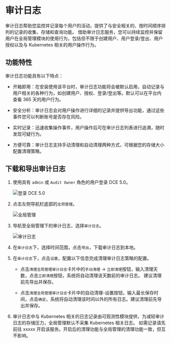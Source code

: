 # 审计日志

审计日志帮助您监控并记录每个用户的活动，提供了与安全相关的、按时间顺序排列的记录的收集、存储和查询功能。
借助审计日志服务，您可以持续监控并保留用户在全局管理模块的使用行为，包括但不限于创建用户、用户登录/登出、用户授权以及与 Kubernetes 相关的用户操作行为。

## 功能特性

审计日志功能具有以下特点：

- 开箱即用：在安装使用该平台时，审计日志功能将会被默认启用，自动记录与用户相关的各种行为，如创建用户、授权、登录/登出等。默认可以在平台内查看 365 天的用户行为。

- 安全分析：审计日志会对用户操作进行详细的记录并提供导出功能，通过这些事件您可以判断账号是否存在风险。

- 实时记录：迅速收集操作事件，用户操作后可在审计日志列表进行追溯，随时发现可疑行为。

- 方便可靠：审计日志支持手动清理和自动清理两种方式，可根据您的存储大小配置清理策略。

## 下载和导出审计日志

1. 使用具有 `admin` 或 `Audit Owner` 角色的用户登录 DCE 5.0。

    ![登录 DCE 5.0](https://docs.daocloud.io/daocloud-docs-images/docs/ghippo/images/lang00.png)

2. 点击左侧导航栏底部的`全局管理`。

    ![全局管理](https://docs.daocloud.io/daocloud-docs-images/docs/ghippo/images/ws01.png)

3. 导航至全局管理下的审计日志，选择`审计日志`。

    ![审计日志](https://docs.daocloud.io/daocloud-docs-images/docs/ghippo/images/audit01.png)

4. 在`审计日志`下，选择时间范围，点击`导出`，下载审计日志到本地。

5. 在`审计日志`下，点击`设置`，配置以下信息完成清理审计日志策略的配置。

    - 点击`清理全局管理审计日志`卡片中的`手动清理` -> `立即清理`按钮，输入清理天数，点击`立即清理`按钮，系统将自动清理该天数前的审计日志。
      建议清理前先导出并保存。

    - 点击`清理全局管理审计日志`卡片中的自动清理-设置按钮，输入最长保存时间，点击`确定`，系统将自动清理该时间以外的所有日志。建议清理前先导出并保存。

6. 审计日志中与 Kubernetes 相关的日志记录由可观测性模块提供，为减轻审计日志的存储压力，全局管理默认不采集 Kubernetes 相关日志。
   如需记录请先前往 xxxxx 开启该服务。开启后的清理功能与全局管理的清理功能一致，但互不影响。
